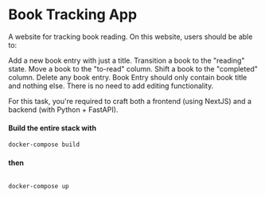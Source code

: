 # Book Tracking App
A website for tracking book reading.
On this website, users should be able to:

Add a new book entry with just a title.
Transition a book to the "reading" state.
Move a book to the "to-read" column.
Shift a book to the "completed" column.
Delete any book entry.
Book Entry should only contain book title and nothing else. There is no need to add editing functionality.

For this task, you're required to craft both a frontend (using NextJS) and a backend (with Python + FastAPI).

#### Build the entire stack with


```bash
docker-compose build
```

#### then

```bash

docker-compose up

```
